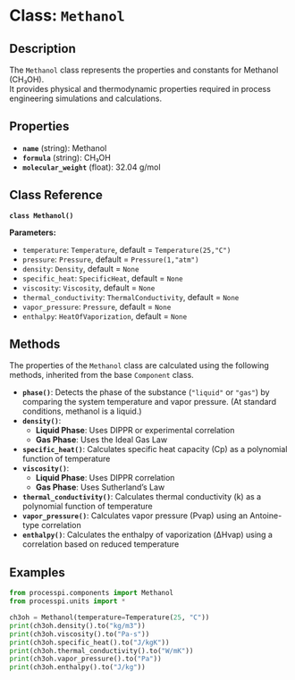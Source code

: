 # **Class: `Methanol`**

## **Description**

The `Methanol` class represents the properties and constants for Methanol (CH₃OH).  
It provides physical and thermodynamic properties required in process engineering simulations and calculations.

## **Properties**

* **`name`** (string): Methanol  
* **`formula`** (string): CH₃OH  
* **`molecular_weight`** (float): 32.04 g/mol  

## **Class Reference**

**`class Methanol()`**

**Parameters:**  
* `temperature`: `Temperature`, default = `Temperature(25,"C")`  
* `pressure`: `Pressure`, default = `Pressure(1,"atm")`  
* `density`: `Density`, default = `None`  
* `specific_heat`: `SpecificHeat`, default = `None`  
* `viscosity`: `Viscosity`, default = `None`  
* `thermal_conductivity`: `ThermalConductivity`, default = `None`  
* `vapor_pressure`: `Pressure`, default = `None`  
* `enthalpy`: `HeatOfVaporization`, default = `None`  

## **Methods**

The properties of the `Methanol` class are calculated using the following methods, inherited from the base `Component` class.

* **`phase()`**: Detects the phase of the substance (`"liquid"` or `"gas"`) by comparing the system temperature and vapor pressure. (At standard conditions, methanol is a liquid.)  
* **`density()`**:  
  * **Liquid Phase**: Uses DIPPR or experimental correlation  
  * **Gas Phase**: Uses the Ideal Gas Law  
* **`specific_heat()`**: Calculates specific heat capacity (Cp​) as a polynomial function of temperature  
* **`viscosity()`**:  
  * **Liquid Phase**: Uses DIPPR correlation  
  * **Gas Phase**: Uses Sutherland’s Law  
* **`thermal_conductivity()`**: Calculates thermal conductivity (k) as a polynomial function of temperature  
* **`vapor_pressure()`**: Calculates vapor pressure (Pvap​) using an Antoine-type correlation  
* **`enthalpy()`**: Calculates the enthalpy of vaporization (ΔHvap​) using a correlation based on reduced temperature  

## **Examples**

```py
from processpi.components import Methanol
from processpi.units import *

ch3oh = Methanol(temperature=Temperature(25, "C"))
print(ch3oh.density().to("kg/m3"))
print(ch3oh.viscosity().to("Pa·s"))
print(ch3oh.specific_heat().to("J/kgK"))
print(ch3oh.thermal_conductivity().to("W/mK"))
print(ch3oh.vapor_pressure().to("Pa"))
print(ch3oh.enthalpy().to("J/kg"))
```